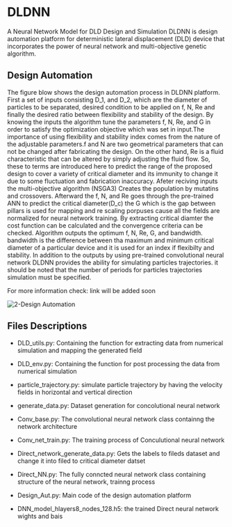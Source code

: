 # DLDNN
A Neural Network Model for DLD Design and Simulation
DLDNN is design automation platform for deterministic lateral displacement (DLD) device that incorporates the power of neural network and multi-objective genetic algorithm.
## Design Automation
The figure blow shows the design automation process in DLDNN platform. First a set of inputs consisting D_1, and D_2, which are the diameter of particles to be separated, desired condition to be applied on f, N, Re and finally the desired ratio between flexibility and stability of the design. By knowing the inputs the algorithm tune the parameters f, N, Re, and G in order to satisfy the optimization objective which was set in input.The importance of using flexibility and stability index comes from the nature of the adjustable parameters.f and N are two geometrical parameters that can not be changed after fabricating the design. On the other hand, Re is a fluid characteristic that can be altered by simply adjusting the fluid flow. So, these to terms are introduced here to predict the range of the proposed design to cover a variety of critical diameter and its immunity to change it due to some fluctuation and fabrication inaccuracy.
Afeter reciving inputs the multi-objective algorithm (NSGA3) Creates the population by mutatins and crossovers. Afterward the f, N, and Re goes through the pre-trained ANN to predict the critical diameter(D_c) the G which is the gap between pillars is used for mapping and re scaling porpuses cause all the fields are normalized for neural network training. By extracting critical diamter the cost function can be calculated and the convergence criteria can be checked.
Algorithm outputs the optimum f, N, Re, G, and bandwidth. bandwidth is the difference between tha maximum and minimum critical diameter of a particular device and it is used for an index if flexibilty and stability. In addition to the outputs by using pre-trained convolutional neural network DLDNN provides the ability for simulating particles trajectories. it should be noted that the number of periods for particles trajectories simulation must be specified.

For more information check: link will be added soon

![2-Design Automation](https://user-images.githubusercontent.com/97515569/179344205-92cddf73-6da5-44d6-9d3e-daed59f4f94e.png)

## Files Descriptions
- DLD_utils.py: Containing the function for extracting data from numerical simulation and mapping the generated field
- DLD_env.py: Containing the function for post processing the data from numerical simulation 
- particle_trajectory.py: simulate particle trajectory by having the velocity fields in horizontal and vertical direction


- generate_data.py: Dataset generation for concolutional neural network
- Conv_base.py: The convolutional neural network class containng the network architecture
- Conv_net_train.py: The training process of Conculutional neural network

- Direct_network_generate_data.py: Gets the labels to fileds dataset and change it into filed to critical diameter datset
- Direct_NN.py: The  fully conncted neural network class containing structure of the neural network, trainng process

- Design_Aut.py: Main code of the design automation platform

- DNN_model_hlayers8_nodes_128.h5: the trained Direct neural network wights and bais 





